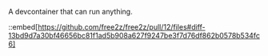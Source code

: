 A devcontainer that can run anything.

::embed[https://github.com/free2z/free2z/pull/12/files#diff-13bd9d7a30bf46656bc81f1ad5b908a627f9247be3f7d76df862b0578b534fc6]